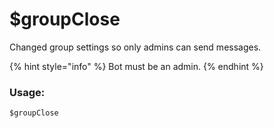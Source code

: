 # $groupClose

Changed group settings so only admins can send messages.

{% hint style="info" %}
Bot must be an admin.
{% endhint %}

### Usage:

```
$groupClose
```
